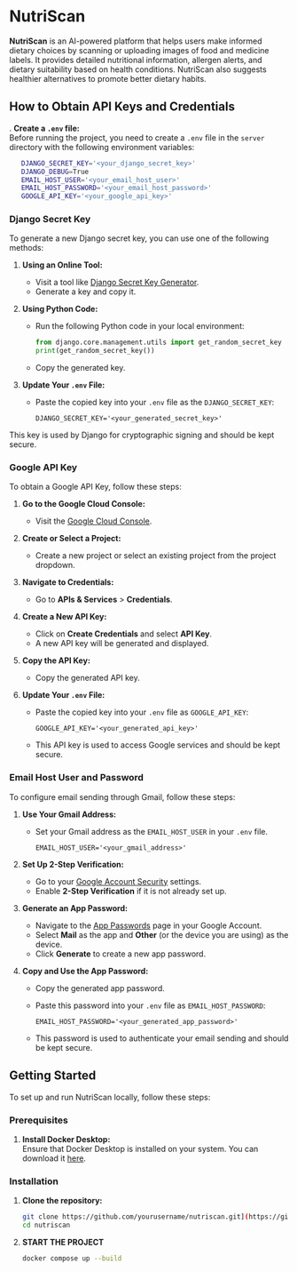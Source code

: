 # NutriScan

**NutriScan** is an AI-powered platform that helps users make informed dietary choices by scanning or uploading images of food and medicine labels. It provides detailed nutritional information, allergen alerts, and dietary suitability based on health conditions. NutriScan also suggests healthier alternatives to promote better dietary habits.

## How to Obtain API Keys and Credentials

. **Create a `.env` file:**  
   Before running the project, you need to create a `.env` file in the `server` directory with the following environment variables:

  ```bash
     DJANGO_SECRET_KEY='<your_django_secret_key>'
     DJANGO_DEBUG=True
     EMAIL_HOST_USER='<your_email_host_user>'
     EMAIL_HOST_PASSWORD='<your_email_host_password>'
     GOOGLE_API_KEY='<your_google_api_key>'
  ```

### Django Secret Key

To generate a new Django secret key, you can use one of the following methods:

1. **Using an Online Tool:**
   - Visit a tool like [Django Secret Key Generator](https://miniwebtool.com/django-secret-key-generator/).
   - Generate a key and copy it.

2. **Using Python Code:**
   - Run the following Python code in your local environment:

     ```python
     from django.core.management.utils import get_random_secret_key
     print(get_random_secret_key())
     ```

   - Copy the generated key.

3. **Update Your `.env` File:**
   - Paste the copied key into your `.env` file as the `DJANGO_SECRET_KEY`:

     ```env
     DJANGO_SECRET_KEY='<your_generated_secret_key>'
     ```

This key is used by Django for cryptographic signing and should be kept secure.

### Google API Key

To obtain a Google API Key, follow these steps:

1. **Go to the Google Cloud Console:**
   - Visit the [Google Cloud Console](https://console.cloud.google.com/).

2. **Create or Select a Project:**
   - Create a new project or select an existing project from the project dropdown.

3. **Navigate to Credentials:**
   - Go to **APIs & Services** > **Credentials**.

4. **Create a New API Key:**
   - Click on **Create Credentials** and select **API Key**.
   - A new API key will be generated and displayed.

5. **Copy the API Key:**
   - Copy the generated API key.

6. **Update Your `.env` File:**
   - Paste the copied key into your `.env` file as `GOOGLE_API_KEY`:

     ```env
     GOOGLE_API_KEY='<your_generated_api_key>'
     ```

   - This API key is used to access Google services and should be kept secure.

### Email Host User and Password

To configure email sending through Gmail, follow these steps:

1. **Use Your Gmail Address:**
   - Set your Gmail address as the `EMAIL_HOST_USER` in your `.env` file.

     ```env
     EMAIL_HOST_USER='<your_gmail_address>'
     ```

2. **Set Up 2-Step Verification:**
   - Go to your [Google Account Security](https://myaccount.google.com/security) settings.
   - Enable **2-Step Verification** if it is not already set up.

3. **Generate an App Password:**
   - Navigate to the [App Passwords](https://myaccount.google.com/security) page in your Google Account.
   - Select **Mail** as the app and **Other** (or the device you are using) as the device.
   - Click **Generate** to create a new app password.

4. **Copy and Use the App Password:**
   - Copy the generated app password.
   - Paste this password into your `.env` file as `EMAIL_HOST_PASSWORD`:

     ```env
     EMAIL_HOST_PASSWORD='<your_generated_app_password>'
     ```

   - This password is used to authenticate your email sending and should be kept secure.



## Getting Started

To set up and run NutriScan locally, follow these steps:

### Prerequisites

1. **Install Docker Desktop:**  
   Ensure that Docker Desktop is installed on your system. You can download it [here](https://www.docker.com/products/docker-desktop/).

### Installation

1. **Clone the repository:**
   ```bash
   git clone https://github.com/yourusername/nutriscan.git](https://github.com/Fareed95/NutriScan.git
   cd nutriscan
2. **START THE PROJECT**
   ```bash
   docker compose up --build
